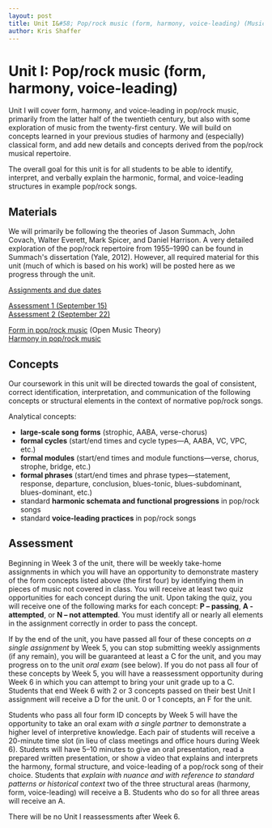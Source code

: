 ```yaml
---
layout: post
title: Unit I&#58; Pop/rock music (form, harmony, voice-leading) (Music Theory III)
author: Kris Shaffer
---
```


# Unit I: Pop/rock music (form, harmony, voice-leading)

Unit I will cover form, harmony, and voice-leading in pop/rock music, primarily from the latter half of the twentieth century, but also with some exploration of music from the twenty-first century. We will build on concepts learned in your previous studies of harmony and (especially) classical form, and add new details and concepts derived from the pop/rock musical repertoire.

The overall goal for this unit is for all students to be able to identify, interpret, and verbally explain the harmonic, formal, and voice-leading structures in example pop/rock songs.

## Materials ##

We will primarily be following the theories of Jason Summach, John Covach, Walter Everett, Mark Spicer, and Daniel Harrison. A very detailed exploration of the pop/rock repertoire from 1955–1990 can be found in Summach's dissertation (Yale, 2012). However, all required material for this unit (much of which is based on his work) will be posted here as we progress through the unit.

[Assignments and due dates](mt3-assign.html)  

[Assessment 1 (September 15)](materials/mt3-PopRockAnalysis1.html)  
[Assessment 2 (September 22)](materials/mt3-PopRockAnalysis2.html)  

[Form in pop/rock music](http://openmusictheory.com/popRockForm.html) (Open Music Theory)  
[Harmony in pop/rock music](http://openmusictheory.com/popRockHarmony.html)


## Concepts ##

Our coursework in this unit will be directed towards the goal of consistent, correct identification, interpretation, and communication of the following concepts or structural elements in the context of normative pop/rock songs.

Analytical concepts:

- **large-scale song forms** (strophic, AABA, verse-chorus)  
- **formal cycles** (start/end times and cycle types—A, AABA, VC, VPC, etc.)  
- **formal modules** (start/end times and module functions—verse, chorus, strophe, bridge, etc.)  
- **formal phrases** (start/end times and phrase types—statement, response, departure, conclusion, blues-tonic, blues-subdominant, blues-dominant, etc.)  
- standard **harmonic schemata and functional progressions** in pop/rock songs  
- standard **voice-leading practices** in pop/rock songs

## Assessment

Beginning in Week 3 of the unit, there will be weekly take-home assignments in which you will have an opportunity to demonstrate mastery of the form concepts listed above (the first four) by identifying them in pieces of music not covered in class. You will receive at least two quiz opportunities for each concept during the unit. Upon taking the quiz, you will receive one of the following marks for each concept: **P – passing**, **A - attempted**, or **N – not attempted**. You must identify all or nearly all elements in the assignment correctly in order to pass the concept.

If by the end of the unit, you have passed all four of these concepts *on a single assignment* by Week 5, you can stop submitting weekly assignments (if any remain), you will be guaranteed at least a C for the unit, and you may progress on to the unit *oral exam* (see below). If you do not pass all four of these concepts by Week 5, you will have a reassessment opportunity during Week 6 in which you can attempt to bring your unit grade up to a C. Students that end Week 6 with 2 or 3 concepts passed on their best Unit I assignment will receive a D for the unit. 0 or 1 concepts, an F for the unit.

Students who pass all four form ID concepts by Week 5 will have the opportunity to take an oral exam *with a single partner* to demonstrate a higher level of interpretive knowledge. Each pair of students will receive a 20-minute time slot (in lieu of class meetings and office hours during Week 6). Students will have 5–10 minutes to give an oral presentation, read a prepared written presentation, or show a video that explains and interprets the harmony, formal structure, and voice-leading of a pop/rock song of their choice. Students that *explain with nuance and with reference to standard patterns or historical context* two of the three structural areas (harmony, form, voice-leading) will receive a B. Students who do so for all three areas will receive an A.

There will be no Unit I reassessments after Week 6.